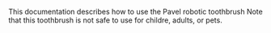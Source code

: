 This documentation describes how to use the Pavel robotic toothbrush
Note that this toothbrush is not safe to use for childre, adults, or pets.  